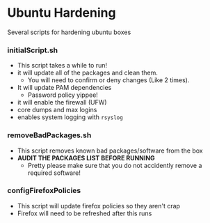 # Ubuntu Hardening
Several scripts for hardening ubuntu boxes

### initialScript.sh
* This script takes a while to run! 
* it will update all of the packages and clean them. 
    * You will need to confirm or deny changes (Like 2 times).
* It will update PAM dependencies
    * Password policy yippee!
* it will enable the firewall (UFW)
* core dumps and max logins
* enables system logging with `rsyslog`

### removeBadPackages.sh
* This script removes known bad packages/software from the box
* **AUDIT THE PACKAGES LIST BEFORE RUNNING**    
    * Pretty please make sure that you do not accidently remove a required software!

### configFirefoxPolicies
* This script will update firefox policies so they aren't crap
* Firefox will need to be refreshed after this runs